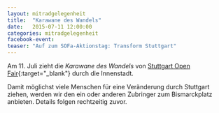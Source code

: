 ```yaml
---
layout: mitradgelegenheit
title:  "Karawane des Wandels"
date:   2015-07-11 12:00:00
categories: mitradgelegenheit
facebook-event: 
teaser: "Auf zum SOFa-Aktionstag: Transform Stuttgart"
---
```


Am 11.&nbsp;Juli zieht die *Karawane des Wandels* von [Stuttgart Open Fair][SOFa]{:target="_blank"} durch die Innenstadt.

Damit möglichst viele Menschen für eine Veränderung durch Stuttgart ziehen, werden wir den ein oder anderen Zubringer zum Bismarckplatz anbieten.  Details folgen rechtzeitig zuvor.




[SOFa]: http://www.stuttgartopenfair.de/
